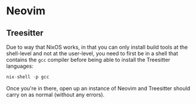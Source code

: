 # Neovim

## Treesitter

Due to way that NixOS works, in that you can only install build tools at the
shell-level and not at the user-level, you need to first be in a shell that
contains the `gcc` compiler before being able to install the Treesitter
languages:

```nix
nix-shell -p gcc
```

Once you're in there, open up an instance of Neovim and Treesitter should carry
on as normal (without any errors).
